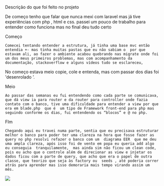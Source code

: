 Descrição do que foi feito no projeto

De começo tenho que falar que nunca mexi com laravel mas já tive experiências com php , html  e css. passei um pouco de trabalho para entender como funciona mas no final deu tudo certo 

Começo 

	Comecei tentando entender a estrutura, já tinha uma base mvc então entendia +- mas tinha muitas pastas que eu não sabiam o  por que estavam ali, ao fazer o ambiente acabou quebrando nas migrate onde foi um dos meus primeiros problemas, mas com acompanhamento da documentação, stackoverflow e alguns vídeos tudo se esclareceu,
No começo estava meio copie, cole e entenda, mas com passar dos dias foi 'desenrolado ’.

Meio 

	Ao passar das semanas eu fui entendendo como cada parte se comunicava, que dá view ia para router e da router para controller onde fazia contato com o banco, tive uma dificuldade para entender a view por que era em blade.php  que é  um tipo de Framework front-end para php mas seguindo conforme os dias, fui entendendo os “blocos” e @ no php.

FIm 

	Chegando aqui eu travei numa parte, sentia que eu precisava estruturar melhor o banco para poder ter uma clareza na hora que fosse fazer as query no php resolvi refazer o banco com um  diagrama EER  que me deu uma ampla clareza, após isso foi de vento em popa eu queria add algo eu conseguia  tranquilamente,  mas ainda sim não ficou um clean code, pois eu acho que o controle além de direcionar as view e injetar os dados ficou com a parte de query, que acho que era o papel de outra classe, que teorizo que seja às factory ou  seeds , até poderia correr atrás para aprender mas isso demoraria mais tempo virando assim um mês.


![](Peek.gif)
